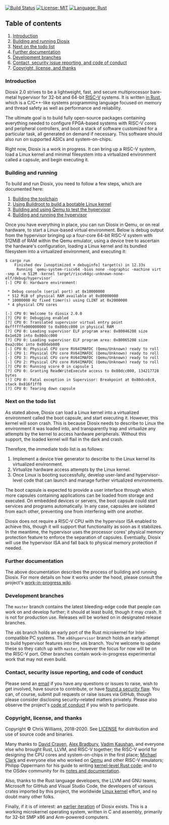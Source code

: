 [![Build Status](https://travis-ci.org/diodesign/diosix.svg?branch=master)](https://travis-ci.org/diodesign/diosix) [![License: MIT](https://img.shields.io/github/license/diodesign/diosix)](https://github.com/diodesign/diosix/blob/master/LICENSE) [![Language: Rust](https://img.shields.io/badge/language-rust-yellow.svg)](https://www.rust-lang.org/)

## Table of contents

1. [Introduction](#intro)
1. [Building and running Diosix](#buildrun)
1. [Next on the todo list](#todo)
1. [Further documentation](#wiki)
1. [Development branches](#branches)
1. [Contact, security issue reporting, and code of conduct](#contact)
1. [Copyright, license, and thanks](#copyright)

### Introduction <a name="intro"></a>

Diosix 2.0 strives to be a lightweight, fast, and secure multiprocessor bare-metal hypervisor for 32-bit and 64-bit [RISC-V](https://riscv.org/) systems. It is written [in Rust](https://www.rust-lang.org/), which is a C/C++-like systems programming language focused on memory and thread safety as well as performance and reliability.

The ultimate goal is to build fully open-source packages containing everything needed to configure FPGA-based systems with RISC-V cores and peripheral controllers, and boot a stack of software customized for a particular task, all generated on demand if necessary. This software should also run on supported ASICs and system-on-chips.

Right now, Diosix is a work in progress. It can bring up a RISC-V system, load a Linux kernel and minimal filesystem into a virtualized environment called a capsule, and begin executing it.

### Building and running <a name="buildrun"></a>

To build and run Diosix, you need to follow a few steps, which are documented here:

1. [Building the toolchain](docs/toolchain.md)
1. [Using Buildroot to build a bootable Linux kernel](docs/buildroot.md)
1. [Building and using Qemu to test the hypervisor](docs/qemu.md)
1. [Building and running the hypervisor](docs/building.md)

Once you have everything in place, you can run Diosix in Qemu, or on real hardware, to start a Linux-based virtual environment. Below is debug output from the hypervisor bringing up a four-core 64-bit RISC-V system with 512MiB of RAM within the Qemu emulator, using a device tree to ascertain the hardware's configuration, loading a Linux kernel and its bundled filesystem into a virtualized environment, and executing it:

```
$ cargo run
    Finished dev [unoptimized + debuginfo] target(s) in 12.33s
     Running `qemu-system-riscv64 -bios none -nographic -machine virt -smp 4 -m 512M -kernel target/riscv64gc-unknown-none-elf/debug/hypervisor`
[-] CPU 0: Hardware environment:

 * Debug console (serial port) at 0x10000000
 * 512 MiB of physical RAM available at 0x80000000
 * 10000000 Hz fixed timer(s) using CLINT at 0x2000000
 * 4 physical CPU cores

[-] CPU 0: Welcome to diosix 2.0.0
[?] CPU 0: Debugging enabled
[?] CPU 0: Translated supervisor virtual entry point 0xffffffe000000000 to 0x80dcc000 in physical RAM
[?] CPU 0: Loading supervisor ELF program area: 0x80046208 size 0x1e620 into 0x80dcc000
[?] CPU 0: Loading supervisor ELF program area: 0x80065208 size 0xa2c0bc into 0x80deb000
[-] CPU 0: Physical CPU core RV64IMAFDC (Qemu/Unknown) ready to roll
[-] CPU 1: Physical CPU core RV64IMAFDC (Qemu/Unknown) ready to roll
[-] CPU 3: Physical CPU core RV64IMAFDC (Qemu/Unknown) ready to roll
[-] CPU 2: Physical CPU core RV64IMAFDC (Qemu/Unknown) ready to roll
[?] CPU 0: Running vcore 0 in capsule 1
[?] CPU 0: Granting ReadWriteExecute access to 0x80dcc000, 134217728 bytes
[!] CPU 0: Fatal exception in Supervisor: Breakpoint at 0x80dce8c8, stack 0x816f1ff0
[?] CPU 0: Tearing down capsule
```

### Next on the todo list <a name="todo"></a>

As stated above, Diosix can load a Linux kernel into a virtualized environment called the boot capsule, and start executing it. However, this kernel will soon crash. This is because Diosix needs to describe to Linux the environment it was loaded into, and transparently trap and virtualize any attempts by the kernel to access hardware peripherals. Without this support, the loaded kernel will flail in the dark and crash.

Therefore, the immediate todo list is as follows:
1. Implement a device tree generator to describe to the Linux kernel its virtualized environment.
1. Virtualize hardware access attempts by the Linux kernel.
1. Once Linux is booting successfully, develop user-land and hypervisor-level code that can launch and manage further virtualized environments.

The boot capsule is expected to provide a user interface through which more capsules containing applications can be loaded from storage and executed. On embedded devices or servers, the boot capsule could start services and programs automatically. In any case, capsules are isolated from each other, preventing one from interfering with one another.

Diosix does not require a RISC-V CPU with the hypervisor ISA enabled to achieve this, though it will support that functionality as soon as it stabilizes. In the meantime, the hypervisor uses the processor cores' physical memory protection feature to enforce the separation of capsules. Eventually, Diosix will use the hypervisor ISA and fall back to physical memory protection if needed.

### Further documentation <a name="wiki"></a>

The above documentation describes the process of building and running Diosix. For more details on how it works under the hood, please consult the project's [work-in-progress wiki](https://github.com/diodesign/diosix/wiki).

### Development branches <a name="branches"></a>

The `master` branch contains the latest bleeding-edge code that people can work on and develop further; it should at least build, though it may crash. It is not for production use. Releases will be worked on in designated release branches. 

The `x86` branch holds an early port of the Rust microkernel for Intel-compatible PC systems. The `x86hypervisor` branch holds an early attempt to build hypervisor features into the `x86` branch. You're welcome to update these so they catch up with `master`, however the focus for now will be on the RISC-V port. Other branches contain work-in-progress experimental work that may not even build.

### Contact, security issue reporting, and code of conduct <a name="contact"></a>

Please send an [email](mailto:diosix@tuta.io) if you have any questions or issues to raise, wish to get involved, have source to contribute, or have [found a security flaw](docs/security.md). You can, of course, submit pull requests or raise issues via GitHub, though please consider disclosing security-related matters privately. Please also observe the project's [code of conduct](docs/conduct.md) if you wish to participate.

### Copyright, license, and thanks <a name="copyright"></a>

Copyright &copy; Chris Williams, 2018-2020. See [LICENSE](https://github.com/diodesign/diosix/blob/master/LICENSE) for distribution and use of source code and binaries.

Many thanks to [David Craven](https://github.com/dvc94ch), [Alex Bradbury](https://github.com/asb), [Vadim Kaushan](https://github.com/Disasm), and everyone else who brought Rust, LLVM, and RISC-V together; the RISC-V world for designing the CPU cores and system-on-chips in the first place; [Michael Clark](https://github.com/michaeljclark) and everyone else who worked on [Qemu](https://github.com/riscv/riscv-qemu) and other RISC-V emulators; Philipp Oppermann for his guide to writing [kernel-level Rust code](https://os.phil-opp.com/); and to the OSdev community for its [notes and documentation](https://wiki.osdev.org/Main_Page).

Also, thanks to the Rust language developers, the LLVM and GNU teams, Microsoft for GitHub and Visual Studio Code, the developers of various crates imported by this project, the worldwide [Linux kernel](https://kernel.org/) effort, and no doubt many other folks.

Finally, if it is of interest: an [earlier iteration](https://github.com/diodesign/diosix-legacy) of Diosix exists. This is a working microkernel operating system, written in C and assembly, primarily for 32-bit SMP x86 and Arm-powered computers.
